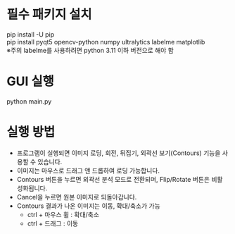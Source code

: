 # 필수 패키지 설치
pip install -U pip  
pip install pyqt5 opencv-python numpy ultralytics labelme matplotlib  
  ※주의 labelme를 사용하려면 python 3.11 이하 버전으로 해야 함

# GUI 실행
python main.py

# 실행 방법
- 프로그램이 실행되면 이미지 로딩, 회전, 뒤집기, 외곽선 보기(Contours) 기능을 사용할 수 있습니다.
- 이미지는 마우스로 드래그 앤 드롭하여 로딩 가능합니다.
- Contours 버튼을 누르면 외곽선 분석 모드로 전환되며, Flip/Rotate 버튼은 비활성화됩니다.
- Cancel을 누르면 원본 이미지로 되돌아갑니다.
- Contours 결과가 나온 이미지는 이동, 확대/축소가 가능
  - ctrl + 마우스 휠 : 확대/축소
  - ctrl + 드래그 : 이동
